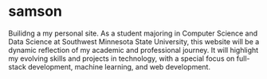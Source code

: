 # samson
Builidng a my personal site. As a student majoring in Computer Science and Data Science at Southwest Minnesota State University, this website will be a dynamic reflection of my academic and professional journey. It will highlight my evolving skills and projects in technology, with a special focus on full-stack development, machine learning, and web development. 
